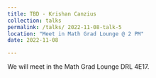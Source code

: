 ```yaml
---
title: TBD - Krishan Canzius
collection: talks
permalink: /talks/ 2022-11-08-talk-5
location: "Meet in Math Grad Lounge @ 2 PM"
date: 2022-11-08

---
```


We will meet in the Math Grad Lounge DRL 4E17.
